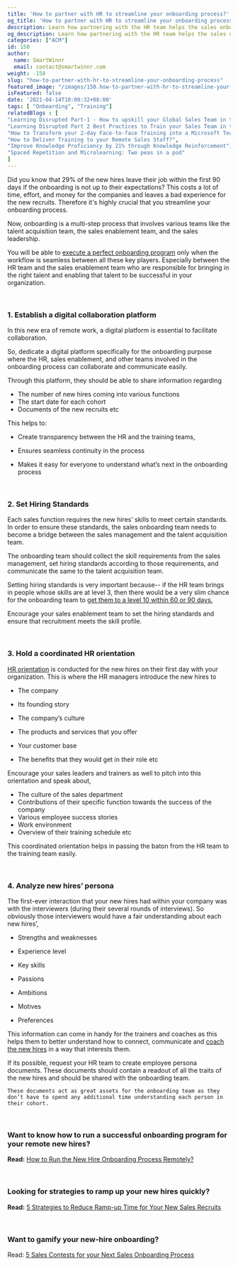 ```yaml
---
title: 'How to partner with HR to streamline your onboarding process?'
og_title: 'How to partner with HR to streamline your onboarding process?'
description: Learn how partnering with the HR team helps the sales onboarding & training team to streamline the onboarding process
og_description: Learn how partnering with the HR team helps the sales onboarding & training team to streamline the onboarding process
categories: ["ACM"]
id: 150
author:
  name: SmartWinnr
  email: contact@smartwinnr.com
weight: -150
slug: "how-to-partner-with-hr-to-streamline-your-onboarding-process"
featured_image: "/images/150.how-to-partner-with-hr-to-streamline-your-onboarding-process.png"
isFeatured: false
date: '2021-04-14T10:00:32+08:00'
tags: [ "Onboarding", "Training"]
relatedBlogs : [
"Learning Disrupted Part-1 - How to upskill your Global Sales Team in this Post Pandemic Virtual Environment",
"Learning Disrupted Part 2 Best Practices to Train your Sales Team in this Post-pandemic Virtual World",
"How to Transform your 2-day Face-to-face Training into a Microsoft Teams Virtual Training?",
"How to Deliver Training to your Remote Sales Staff?",
"Improve Knowledge Proficiency by 21% through Knowledge Reinforcement",
"Spaced Repetition and Microlearning: Two peas in a pod"
]
---
```



Did you know that 29% of the new hires leave their job within the first 90 days if the onboarding is not up to their expectations? This costs a lot of time, effort, and money for the companies and leaves a bad experience for the new recruits. Therefore it's highly crucial that you streamline your onboarding process.

  

Now, onboarding is a multi-step process that involves various teams like the talent acquisition team, the sales enablement team, and the sales leadership.

  
You will be able to [execute a perfect onboarding program](https://www.smartwinnr.com/post/how-to-run-the-new-hire-onboarding-process-remotely/) only when the workflow is seamless between all these key players. Especially between the HR team and the sales enablement team who are responsible for bringing in the right talent and enabling that talent to be successful in your organization.

<br>

### **1. Establish a digital collaboration platform**

In this new era of remote work, a digital platform is essential to facilitate collaboration. 

So, dedicate a digital platform specifically for the onboarding purpose where the HR, sales enablement, and other teams involved in the onboarding process can collaborate and communicate easily.

<div class="ml_special_div_blog ml-margin-bottom10">
  <div class="ml_special_div_blog_content ml-margin-top10 ml-margin-bottom10">
    <p>
    Through this platform, they should be able to share information regarding
    <ul>
      <li>The number of new hires coming into various functions</li>
      <li>The start date for each cohort</li>
      <li>Documents of the new recruits etc</li>
    </ul> 
</div>
</div>


This helps to:

-   Create transparency between the HR and the training teams,
    
-   Ensures seamless continuity in the process
    
-   Makes it easy for everyone to understand what’s next in the onboarding process

<br>

### **2. Set Hiring Standards**

Each sales function requires the new hires’ skills to meet certain standards. In order to ensure these standards, the sales onboarding team needs to become a bridge between the sales management and the talent acquisition team. 

The onboarding team should collect the skill requirements from the sales management, set hiring standards according to those requirements, and communicate the same to the talent acquisition team.


<div class="ml_special_div_blog ml-margin-bottom10">
  <div class="ml_special_div_blog_content ml-margin-top10 ml-margin-bottom10">
    <p>
    Setting hiring standards is very important because-- if the HR team brings in people whose skills are at level 3, then there would be a very slim chance for the onboarding team to <a href="https://www.smartwinnr.com/post/30-60-90-days-gamified-sales-training-plan/">get them to a level 10 within 60 or 90 days. </a>
    </p>
   </div>
</div> 


Encourage your sales enablement team to set the hiring standards and ensure that recruitment meets the skill profile.

<br>

### **3. Hold a coordinated HR orientation**


[HR orientation](https://www.smartwinnr.com/post/how-to-run-the-new-hire-onboarding-process-remotely/#virtual-first-day) is conducted for the new hires on their first day with your organization. This is where the HR managers introduce the new hires to

-   The company
    
-   Its founding story
    
-   The company’s culture
    
-   The products and services that you offer
    
-   Your customer base
    
-   The benefits that they would get in their role etc

<div class="ml_pro_tip ml-margin-bottom20">
Encourage your sales leaders and trainers as well to pitch into this orientation and speak about,
  <ul>
  <li>The culture of the sales department</li> 
  <li>Contributions of their specific function towards the success of the company</li>
  <li>Various employee success stories</li>
  <li>Work environment</li>
 <li> Overview of their training schedule etc </li>
 </ul> 

</div>


This coordinated orientation helps in passing the baton from the HR team to the training team easily.

<br>

### **4. Analyze new hires’ persona**
    

The first-ever interaction that your new hires had within your company was with the interviewers (during their several rounds of interviews). So obviously those interviewers would have a fair understanding about each new hires’,

-   Strengths and weaknesses
    
-   Experience level
    
-   Key skills
    
-   Passions
    
-   Ambitions
    
-   Motives
    
-   Preferences
    

  
This information can come in handy for the trainers and coaches as this helps them to better understand how to connect, communicate and [coach the new hires](https://www.smartwinnr.com/post/how-to-coach-your-salespeople-into-sales-champions/) in a way that interests them.

<div class="ml_special_div_blog ml-margin-bottom10">
  <div class="ml_special_div_blog_content ml-margin-top10 ml-margin-bottom10">
    <p>
    If its possible, request your HR team to create employee persona documents. These documents should contain a readout of all the traits of the new hires and should be shared with the onboarding team. 

    These documents act as great assets for the onboarding team as they don’t have to spend any additional time understanding each person in their cohort.
  </p>
 </div>
</div>  


<br>


### **Want to know how to run a successful onboarding program for your remote new hires?**

**Read:** [How to Run the New Hire Onboarding Process Remotely?](https://smartwinnr.com/post/how-to-run-the-new-hire-onboarding-process-remotely/)

<br>

<h3><b>Looking for strategies to ramp up your new hires quickly?</b></h3>

**Read:** [5 Strategies to Reduce Ramp-up Time for Your New Sales Recruits](https://smartwinnr.com/post/2016/09/reduce-ramp-up-time/)

<br>

### **Want to gamify your new-hire onboarding?**

Read: [5 Sales Contests for your Next Sales Onboarding Process](https://smartwinnr.com/post/5-sales-contests-for-your-next-sales-onboarding-process/)